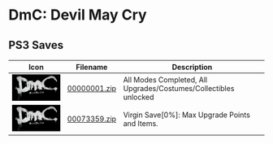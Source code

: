 # DmC: Devil May Cry

## PS3 Saves

| Icon | Filename | Description |
|------|----------|-------------|
| ![DmC: Devil May Cry](ICON0.PNG) | [00000001.zip](00000001.zip) | All Modes Completed, All Upgrades/Costumes/Collectibles unlocked |
| ![DmC: Devil May Cry](ICON0.PNG) | [00073359.zip](00073359.zip) | Virgin Save[0%]: Max Upgrade Points and Items. |

